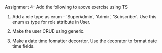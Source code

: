 Assignment 4-
Add the following to above exercise using TS

1. Add a role type as enum - 'SuperAdmin', 'Admin', 'Subscriber'. Use this enum as type for role attribute in User.

2. Make the user CRUD using generic.

3. Make a date time formatter decorator. Use the decorator to format date time fields.
